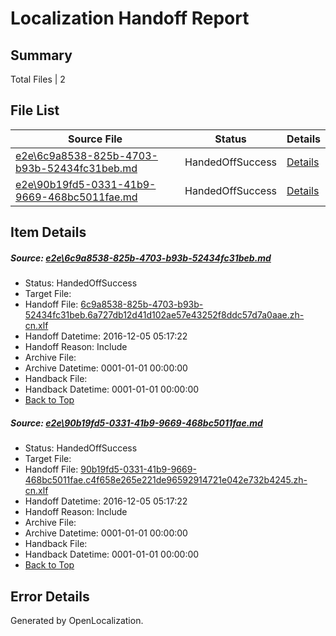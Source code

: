 # <a name='report-top'></a> Localization Handoff Report

## Summary
 Total Files | 2

## File List
 Source File | Status | Details 
 ----------- | ------ | ------- 
 [e2e\6c9a8538-825b-4703-b93b-52434fc31beb.md](https://github.com/OpenLocalizationTestOrg/ol-test0/blob/99aac6a88cdda8e39b1d4cf7494145f3f762875b/e2e/6c9a8538-825b-4703-b93b-52434fc31beb.md) | HandedOffSuccess | [Details](#772458ff6b9b4255facbb5c11756dcce8b0d08f01)
 [e2e\90b19fd5-0331-41b9-9669-468bc5011fae.md](https://github.com/OpenLocalizationTestOrg/ol-test0/blob/99aac6a88cdda8e39b1d4cf7494145f3f762875b/e2e/90b19fd5-0331-41b9-9669-468bc5011fae.md) | HandedOffSuccess | [Details](#170f9e47fa70fe3c2d97511e2df7071070788fcb2)

## Item Details
##### <a name='772458ff6b9b4255facbb5c11756dcce8b0d08f01'></a> Source: [e2e\6c9a8538-825b-4703-b93b-52434fc31beb.md](https://github.com/OpenLocalizationTestOrg/ol-test0/blob/99aac6a88cdda8e39b1d4cf7494145f3f762875b/e2e/6c9a8538-825b-4703-b93b-52434fc31beb.md)
* Status: HandedOffSuccess
* Target File: 
* Handoff File: [6c9a8538-825b-4703-b93b-52434fc31beb.6a727db12d41d102ae57e43252f8ddc57d7a0aae.zh-cn.xlf](https://github.com/OpenLocalizationTestOrg/ol-test0-handoff/blob/8c9f24afcaa7c82c41e94f300825f298aa6929e1/ol-handoff/OpenLocalizationTestOrg/ol-test0-zhcn/shujia/ht/6c9a8538-825b-4703-b93b-52434fc31beb.6a727db12d41d102ae57e43252f8ddc57d7a0aae.zh-cn.xlf)
* Handoff Datetime: 2016-12-05 05:17:22
* Handoff Reason: Include
* Archive File: 
* Archive Datetime: 0001-01-01 00:00:00
* Handback File: 
* Handback Datetime: 0001-01-01 00:00:00
* [Back to Top](#report-top)

##### <a name='170f9e47fa70fe3c2d97511e2df7071070788fcb2'></a> Source: [e2e\90b19fd5-0331-41b9-9669-468bc5011fae.md](https://github.com/OpenLocalizationTestOrg/ol-test0/blob/99aac6a88cdda8e39b1d4cf7494145f3f762875b/e2e/90b19fd5-0331-41b9-9669-468bc5011fae.md)
* Status: HandedOffSuccess
* Target File: 
* Handoff File: [90b19fd5-0331-41b9-9669-468bc5011fae.c4f658e265e221de96592914721e042e732b4245.zh-cn.xlf](https://github.com/OpenLocalizationTestOrg/ol-test0-handoff/blob/8c9f24afcaa7c82c41e94f300825f298aa6929e1/ol-handoff/OpenLocalizationTestOrg/ol-test0-zhcn/shujia/ht/90b19fd5-0331-41b9-9669-468bc5011fae.c4f658e265e221de96592914721e042e732b4245.zh-cn.xlf)
* Handoff Datetime: 2016-12-05 05:17:22
* Handoff Reason: Include
* Archive File: 
* Archive Datetime: 0001-01-01 00:00:00
* Handback File: 
* Handback Datetime: 0001-01-01 00:00:00
* [Back to Top](#report-top)


## Error Details

Generated by OpenLocalization.
